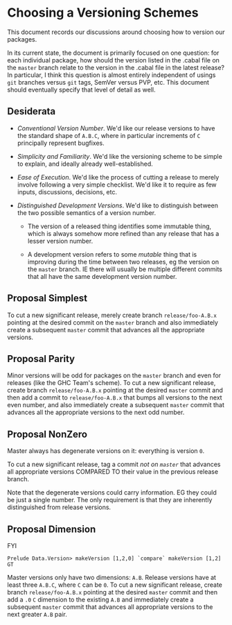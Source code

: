# Choosing a Versioning Schemes

This document records our discussions around choosing how to version our packages.

In its current state, the document is primarily focused on one question: for each individual package, how should the version listed in the .cabal file on the `master` branch relate to the version in the .cabal file in the latest release?
In particular, I think this question is almost entirely independent of usings `git` branches versus `git` tags, SemVer versus PVP, etc.
This document should eventually specify that level of detail as well.

## Desiderata

- *Conventional Version Number*.
  We'd like our release versions to have the standard shape of `A.B.C`, where in particular increments of `C` principally represent bugfixes.

- *Simplicity and Familiarity*.
  We'd like the versioning scheme to be simple to explain, and ideally already well-established.

- *Ease of Execution*.
  We'd like the process of cutting a release to merely involve following a very simple checklist.
  We'd like it to require as few inputs, discussions, decisions, etc.

- *Distinguished Development Versions*.
  We'd like to distinguish between the two possible semantics of a version number.

    - The version of a released thing identifies some immutable thing, which is always somehow more refined than any release that has a lesser version number.

    - A development version refers to some _mutable_ thing that is improving during the time between two releases, eg the version on the `master` branch.
      IE there will usually be multiple different commits that all have the same development version number.

## Proposal Simplest

To cut a new significant release, merely create branch `release/foo-A.B.x` pointing at the desired commit on the `master` branch and also immediately create a subsequent `master` commit that advances all the appropriate versions.

## Proposal Parity

Minor versions will be odd for packages on the `master` branch and even for releases (like the GHC Team's scheme).
To cut a new significant release, create branch `release/foo-A.B.x` pointing at the desired `master` commit and then add a commit to `release/foo-A.B.x` that bumps all versions to the next even number, and also immediately create a subsequent `master` commit that advances all the appropriate versions to the next odd number.

## Proposal NonZero

Master always has degenerate versions on it: everything is version `0`.

To cut a new significant release, tag a commit _not on `master`_ that advances all appropriate versions COMPARED TO their value in the previous release branch.

Note that the degenerate versions could carry information.
EG they could be just a single number.
The only requirement is that they are inherently distinguished from release versions.

## Proposal Dimension

FYI

```
Prelude Data.Version> makeVersion [1,2,0] `compare` makeVersion [1,2]
GT
```

Master versions only have two dimensions: `A.B`.
Release versions have at least three `A.B.C`, where `C` can be `0`.
To cut a new significant release, create branch `release/foo-A.B.x` pointing at the desired `master` commit and then add a `.0` `C` dimension to the existing `A.B` and immediately create a subsequent `master` commit that advances all appropriate versions to the next greater `A.B` pair.
